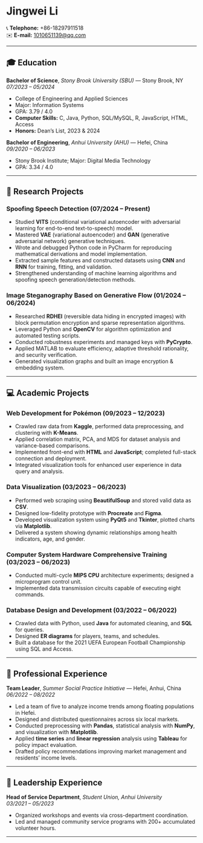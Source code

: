 # Jingwei Li

📞 **Telephone:** +86-18297911518  
✉️ **E-mail:** 1010651139@qq.com  

---

## 🎓 Education

**Bachelor of Science**, *Stony Brook University (SBU)* — Stony Brook, NY  
*07/2023 – 05/2024*  
- College of Engineering and Applied Sciences  
- Major: Information Systems  
- GPA: 3.79 / 4.0  
- **Computer Skills:** C, Java, Python, SQL/MySQL, R, JavaScript, HTML, Access  
- **Honors:** Dean’s List, 2023 & 2024  

**Bachelor of Engineering**, *Anhui University (AHU)* — Hefei, China  
*09/2020 – 06/2023*  
- Stony Brook Institute; Major: Digital Media Technology  
- GPA: 3.34 / 4.0  

---

## 🧠 Research Projects

### Spoofing Speech Detection (07/2024 – Present)
- Studied **VITS** (conditional variational autoencoder with adversarial learning for end-to-end text-to-speech) model.  
- Mastered **VAE** (variational autoencoder) and **GAN** (generative adversarial network) generative techniques.  
- Wrote and debugged Python code in PyCharm for reproducing mathematical derivations and model implementation.  
- Extracted sample features and constructed datasets using **CNN** and **RNN** for training, fitting, and validation.  
- Strengthened understanding of machine learning algorithms and spoofing speech generation/detection methods.

### Image Steganography Based on Generative Flow (01/2024 – 06/2024)
- Researched **RDHEI** (reversible data hiding in encrypted images) with block permutation encryption and sparse representation algorithms.  
- Leveraged Python and **OpenCV** for algorithm optimization and automated testing scripts.  
- Conducted robustness experiments and managed keys with **PyCrypto**.  
- Applied MATLAB to evaluate efficiency, adaptive threshold rationality, and security verification.  
- Generated visualization graphs and built an image encryption & embedding system.

---

## 💻 Academic Projects

### Web Development for Pokémon (09/2023 – 12/2023)
- Crawled raw data from **Kaggle**, performed data preprocessing, and clustering with **K-Means**.  
- Applied correlation matrix, PCA, and MDS for dataset analysis and variance-based comparisons.  
- Implemented front-end with **HTML** and **JavaScript**; completed full-stack connection and deployment.  
- Integrated visualization tools for enhanced user experience in data query and analysis.

### Data Visualization (03/2023 – 06/2023)
- Performed web scraping using **BeautifulSoup** and stored valid data as **CSV**.  
- Designed low-fidelity prototype with **Procreate** and **Figma**.  
- Developed visualization system using **PyQt5** and **Tkinter**, plotted charts via **Matplotlib**.  
- Delivered a system showing dynamic relationships among health indicators, age, and gender.

### Computer System Hardware Comprehensive Training (03/2023 – 06/2023)
- Conducted multi-cycle **MIPS CPU** architecture experiments; designed a microprogram control unit.  
- Implemented data transmission circuits capable of executing eight commands.

### Database Design and Development (03/2022 – 06/2022)
- Crawled data with Python, used **Java** for automated cleaning, and **SQL** for queries.  
- Designed **ER diagrams** for players, teams, and schedules.  
- Built a database for the 2021 UEFA European Football Championship using SQL and Access.

---

## 💼 Professional Experience

**Team Leader**, *Summer Social Practice Initiative* — Hefei, Anhui, China  
*06/2022 – 08/2022*  
- Led a team of five to analyze income trends among floating populations in Hefei.  
- Designed and distributed questionnaires across six local markets.  
- Conducted preprocessing with **Pandas**, statistical analysis with **NumPy**, and visualization with **Matplotlib**.  
- Applied **time series** and **linear regression** analysis using **Tableau** for policy impact evaluation.  
- Drafted policy recommendations improving market management and residents’ income levels.

---

## 🧭 Leadership Experience

**Head of Service Department**, *Student Union, Anhui University*  
*03/2021 – 05/2023*  
- Organized workshops and events via cross-department coordination.  
- Led and managed community service programs with 200+ accumulated volunteer hours.

---
